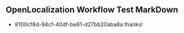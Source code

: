 ## OpenLocalization Workflow Test MarkDown
* 8100cf8d-94cf-40df-be61-d27bb20aba8a thanks!

<!--HONumber=Jul16_HO2-->


